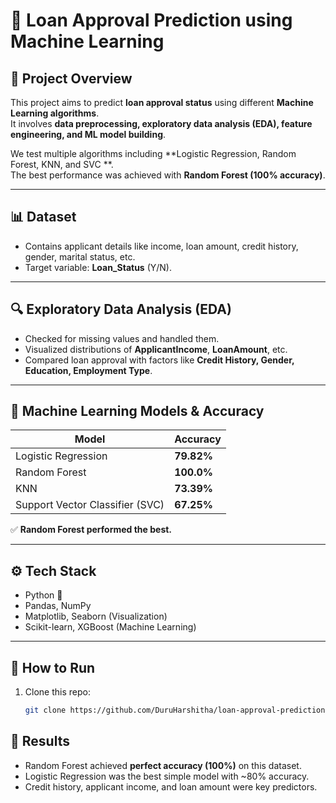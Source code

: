 # 🏦 Loan Approval Prediction using Machine Learning  

## 📌 Project Overview  
This project aims to predict **loan approval status** using different **Machine Learning algorithms**.  
It involves **data preprocessing, exploratory data analysis (EDA), feature engineering, and ML model building**.  

We test multiple algorithms including **Logistic Regression, Random Forest, KNN, and SVC **.  
The best performance was achieved with **Random Forest (100% accuracy)**.  

---

## 📊 Dataset  
- Contains applicant details like income, loan amount, credit history, gender, marital status, etc.  
- Target variable: **Loan_Status** (Y/N).  

---

## 🔍 Exploratory Data Analysis (EDA)  
- Checked for missing values and handled them.  
- Visualized distributions of **ApplicantIncome**, **LoanAmount**, etc.  
- Compared loan approval with factors like **Credit History, Gender, Education, Employment Type**.  

---

## 🤖 Machine Learning Models & Accuracy  

| Model | Accuracy |
|-------|----------|
| Logistic Regression | **79.82%** |
| Random Forest | **100.0%** |
| KNN | **73.39%** |
| Support Vector Classifier (SVC) | **67.25%** |


✅ **Random Forest performed the best.**  

---

## ⚙️ Tech Stack  
- Python 🐍  
- Pandas, NumPy  
- Matplotlib, Seaborn (Visualization)  
- Scikit-learn, XGBoost (Machine Learning)  

---

## 🚀 How to Run  
1. Clone this repo:  
   ```bash
   git clone https://github.com/DuruHarshitha/loan-approval-prediction.git

## 📌 Results

* Random Forest achieved **perfect accuracy (100%)** on this dataset.
* Logistic Regression was the best simple model with \~80% accuracy.
* Credit history, applicant income, and loan amount were key predictors.


